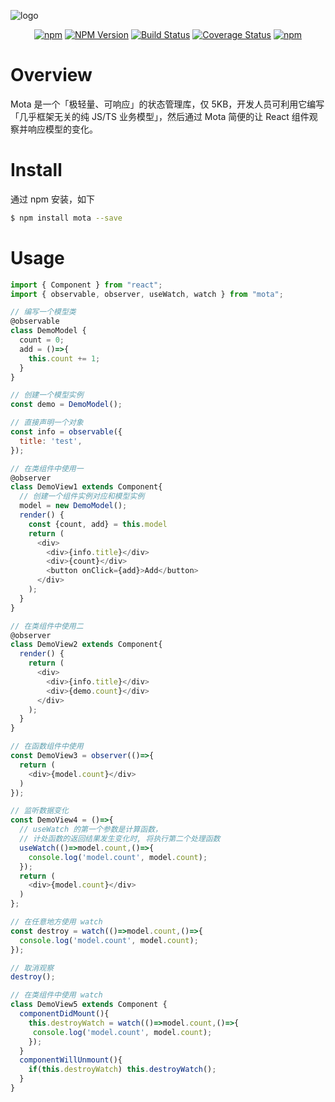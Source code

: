 ![logo](http://houfeng.net/mota/logo.jpg)

<div align="center">

[![npm](https://img.shields.io/npm/l/mota.svg)](LICENSE.md)
[![NPM Version](https://img.shields.io/npm/v/mota.svg)](https://www.npmjs.com/package/mota)
[![Build Status](https://www.travis-ci.org/Houfeng/mota.svg?branch=master)](https://www.travis-ci.org/Houfeng/mota)
[![Coverage Status](https://coveralls.io/repos/github/Houfeng/mota/badge.svg?branch=master)](https://coveralls.io/github/Houfeng/mota?branch=master)
[![npm](https://img.shields.io/npm/dt/mota.svg)](https://www.npmjs.com/package/mota)

</div>

# Overview

Mota 是一个「极轻量、可响应」的状态管理库，仅 5KB，开发人员可利用它编写「几乎框架无关的纯 JS/TS 业务模型」，然后通过 Mota 简便的让 React 组件观察并响应模型的变化。

# Install

通过 npm 安装，如下
```sh
$ npm install mota --save
```

# Usage

```js
import { Component } from "react";
import { observable, observer, useWatch, watch } from "mota";

// 编写一个模型类
@observable
class DemoModel {
  count = 0;
  add = ()=>{
    this.count += 1;
  }
}

// 创建一个模型实例
const demo = DemoModel();

// 直接声明一个对象
const info = observable({
  title: 'test',
});

// 在类组件中使用一
@observer
class DemoView1 extends Component{
  // 创建一个组件实例对应和模型实例
  model = new DemoModel();
  render() {
    const {count, add} = this.model
    return (
      <div>
        <div>{info.title}</div>
        <div>{count}</div>
        <button onClick={add}>Add</button>
      </div>
    );
  }
}

// 在类组件中使用二
@observer
class DemoView2 extends Component{
  render() {
    return (
      <div>
        <div>{info.title}</div>
        <div>{demo.count}</div>
      </div>
    );
  }
}

// 在函数组件中使用
const DemoView3 = observer(()=>{
  return (
    <div>{model.count}</div>
  )
});

// 监听数据变化
const DemoView4 = ()=>{
  // useWatch 的第一个参数是计算函数，
  // 计处函数的返回结果发生变化时, 将执行第二个处理函数
  useWatch(()=>model.count,()=>{
    console.log('model.count', model.count);
  });
  return (
    <div>{model.count}</div>
  )
};

// 在任意地方使用 watch 
const destroy = watch(()=>model.count,()=>{
  console.log('model.count', model.count);
});

// 取消观察
destroy();

// 在类组件中使用 watch
class DemoView5 extends Component {
  componentDidMount(){
    this.destroyWatch = watch(()=>model.count,()=>{
     console.log('model.count', model.count);
    });
  }
  componentWillUnmount(){
    if(this.destroyWatch) this.destroyWatch();
  }
}

```